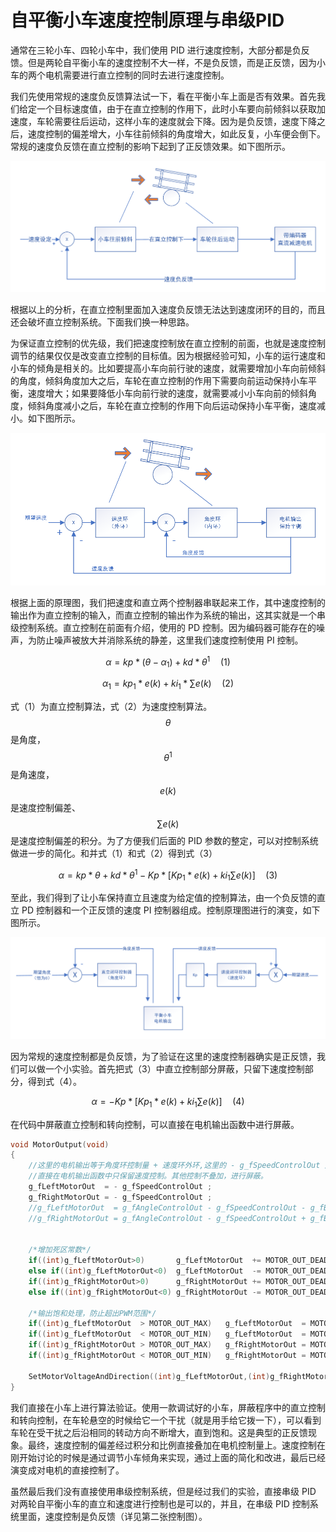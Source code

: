 # 自平衡小车速度控制原理与串级PID

通常在三轮小车、四轮小车中，我们使用 PID 进行速度控制，大部分都是负反馈。但是两轮自平衡小车的速度控制不大一样，不是负反馈，而是正反馈，因为小车的两个电机需要进行直立控制的同时去进行速度控制。

我们先使用常规的速度负反馈算法试一下，看在平衡小车上面是否有效果。首先我们给定一个目标速度值，由于在直立控制的作用下，此时小车要向前倾斜以获取加速度，车轮需要往后运动，这样小车的速度就会下降。因为是负反馈，速度下降之后，速度控制的偏差增大，小车往前倾斜的角度增大，如此反复，小车便会倒下。常规的速度负反馈在直立控制的影响下起到了正反馈效果。如下图所示。

![两轮自平衡小车直立控制下的速度控制负反馈示意图 alt ><](img/2021-01-03_104205.png)

根据以上的分析，在直立控制里面加入速度负反馈无法达到速度闭环的目的，而且还会破坏直立控制系统。下面我们换一种思路。

为保证直立控制的优先级，我们把速度控制放在直立控制的前面，也就是速度控制调节的结果仅仅是改变直立控制的目标值。因为根据经验可知，小车的运行速度和小车的倾角是相关的。比如要提高小车向前行驶的速度，就需要增加小车向前倾斜的角度，倾斜角度加大之后，车轮在直立控制的作用下需要向前运动保持小车平衡，速度增大；如果要降低小车向前行驶的速度，就需要减小小车向前的倾斜角度，倾斜角度减小之后，车轮在直立控制的作用下向后运动保持小车平衡，速度减小。如下图所示。

![两轮自平衡小车串级控制示意图 alt ><](img/2021-01-03_105927.png)

根据上面的原理图，我们把速度和直立两个控制器串联起来工作，其中速度控制的输出作为直立控制的输入，而直立控制的输出作为系统的输出，这其实就是一个串级控制系统。直立控制在前面有介绍，使用的 PD 控制。因为编码器可能存在的噪声，为防止噪声被放大并消除系统的静差，这里我们速度控制使用 PI 控制。


$$
\alpha = kp*(\theta - \alpha_1)+kd*\theta^1 \quad (1)
$$

$$
\alpha_1 = kp_1*e(k)+ki_1*\sum e(k) \quad (2)
$$



式（1）为直立控制算法，式（2）为速度控制算法。$$\theta$$ 是角度，$$\theta^1$$是角速度，$$e(k)$$ 是速度控制偏差、$$\sum e(k)$$是速度控制偏差的积分。为了方便我们后面的 PID 参数的整定，可以对控制系统做进一步的简化。和并式（1）和式（2）得到式（3）


$$
\alpha = kp*\theta+kd*\theta^1-Kp*[Kp_1*e(k)+ki_1\sum e(k)] \quad (3)
$$


至此，我们得到了让小车保持直立且速度为给定值的控制算法，由一个负反馈的直立 PD 控制器和一个正反馈的速度 PI 控制器组成。控制原理图进行的演变，如下图所示。

![演变后的控制原理图 alt ><](img/2021-01-03_113739.png)

因为常规的速度控制都是负反馈，为了验证在这里的速度控制器确实是正反馈，我们可以做一个小实验。首先把式（3）中直立控制部分屏蔽，只留下速度控制部分，得到式（4）。


$$
\alpha = -Kp*[Kp_1*e(k)+ki_1\sum e(k)] \quad (4)
$$


在代码中屏蔽直立控制和转向控制，可以直接在电机输出函数中进行屏蔽。

```c
void MotorOutput(void)
{
    //这里的电机输出等于角度环控制量 + 速度环外环,这里的 - g_fSpeedControlOut 是为了表明速度环的极性跟角度环不一样，角度环是负反馈，速度环是正反馈
    //直接在电机输出函数中只保留速度控制。其他控制不叠加，进行屏蔽。
    g_fLeftMotorOut  = - g_fSpeedControlOut ;
	g_fRightMotorOut = - g_fSpeedControlOut ;
	//g_fLeftMotorOut  = g_fAngleControlOut - g_fSpeedControlOut - g_fBluetoothDirection ;
	//g_fRightMotorOut = g_fAngleControlOut - g_fSpeedControlOut + g_fBluetoothDirection ;


	/*增加死区常数*/
	if((int)g_fLeftMotorOut>0)       g_fLeftMotorOut  += MOTOR_OUT_DEAD_VAL;
	else if((int)g_fLeftMotorOut<0)  g_fLeftMotorOut  -= MOTOR_OUT_DEAD_VAL;
	if((int)g_fRightMotorOut>0)      g_fRightMotorOut += MOTOR_OUT_DEAD_VAL;
	else if((int)g_fRightMotorOut<0) g_fRightMotorOut -= MOTOR_OUT_DEAD_VAL;

	/*输出饱和处理，防止超出PWM范围*/			
	if((int)g_fLeftMotorOut  > MOTOR_OUT_MAX)	g_fLeftMotorOut  = MOTOR_OUT_MAX;
	if((int)g_fLeftMotorOut  < MOTOR_OUT_MIN)	g_fLeftMotorOut  = MOTOR_OUT_MIN;
	if((int)g_fRightMotorOut > MOTOR_OUT_MAX)	g_fRightMotorOut = MOTOR_OUT_MAX;
	if((int)g_fRightMotorOut < MOTOR_OUT_MIN)	g_fRightMotorOut = MOTOR_OUT_MIN;
	
    SetMotorVoltageAndDirection((int)g_fLeftMotorOut,(int)g_fRightMotorOut);
}
```

我们直接在小车上进行算法验证。使用一款调试好的小车，屏蔽程序中的直立控制和转向控制，在车轮悬空的时候给它一个干扰（就是用手给它拨一下），可以看到车轮在受干扰之后沿相同的转动方向不断增大，直到饱和。这是典型的正反馈现象。最终，速度控制的偏差经过积分和比例直接叠加在电机控制量上。速度控制在刚开始讨论的时候是通过调节小车倾角来实现，通过上面的简化和改进，最后已经演变成对电机的直接控制了。

虽然最后我们没有直接使用串级控制系统，但是经过我们的实验，直接串级 PID 对两轮自平衡小车的直立和速度进行控制也是可以的，并且，在串级 PID 控制系统里面，速度控制是负反馈（详见第二张控制图）。